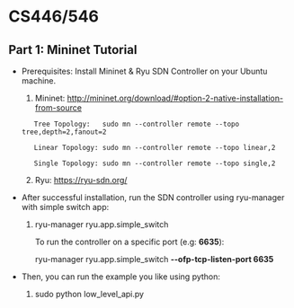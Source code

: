 # CS446/546

## Part 1: Mininet Tutorial ## 

* Prerequisites: Install Mininet & Ryu SDN Controller on your Ubuntu machine.

    1) Mininet: http://mininet.org/download/#option-2-native-installation-from-source
    ```
       Tree Topology:   sudo mn --controller remote --topo tree,depth=2,fanout=2
       
       Linear Topology: sudo mn --controller remote --topo linear,2
       
       Single Topology: sudo mn --controller remote --topo single,2
    ```
    2) Ryu: https://ryu-sdn.org/

* After successful installation, run the SDN controller using ryu-manager with simple switch app: 

  1) ryu-manager ryu.app.simple_switch
  
     To run the controller on a specific port (e.g: __6635__): 
  
     ryu-manager ryu.app.simple_switch __--ofp-tcp-listen-port 6635__

* Then, you can run the example you like using python:
  
  1) sudo python low_level_api.py
